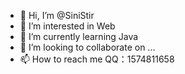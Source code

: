- 👋 Hi, I’m @SiniStir
- 👀 I’m interested in Web
- 🌱 I’m currently learning Java
- 💞️ I’m looking to collaborate on ...
- 📫 How to reach me QQ：1574811658

<!---
SiniStir/SiniStir is a ✨ special ✨ repository because its `README.md` (this file) appears on your GitHub profile.
You can click the Preview link to take a look at your changes.
--->
